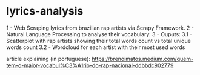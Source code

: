 # lyrics-analysis
1 - Web Scraping lyrics from brazilian rap artists via Scrapy Framework.
2 - Natural Language Processing to analyse their vocabulary.
3 - Ouputs: 
  3.1 - Scatterplot with rap artists showing their total words count vs total unique words count
  3.2 - Wordcloud for each artist with their most used words

article explaining (in portuguese):
https://brenoimatos.medium.com/quem-tem-o-maior-vocabul%C3%A1rio-do-rap-nacional-ddbbdc902779
